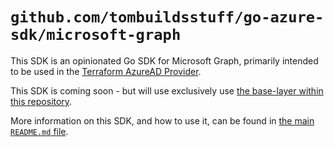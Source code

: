 # `github.com/tombuildsstuff/go-azure-sdk/microsoft-graph`

This SDK is an opinionated Go SDK for Microsoft Graph, primarily intended to be used in the [Terraform AzureAD Provider](https://github.com/tombuildsstuff/terraform-provider-azuread).

This SDK is coming soon - but will use exclusively use [the base-layer within this repository](../sdk).

More information on this SDK, and how to use it, can be found in [the main `README.md` file](../README.md).
